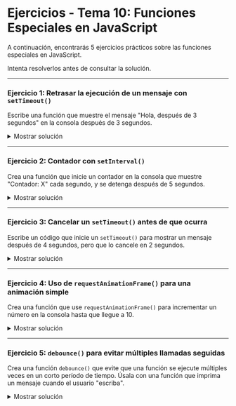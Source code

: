 # **Ejercicios - Tema 10: Funciones Especiales en JavaScript**

A continuación, encontrarás 5 ejercicios prácticos sobre las funciones especiales en JavaScript.

Intenta resolverlos antes de consultar la solución.

---

### **Ejercicio 1: Retrasar la ejecución de un mensaje con `setTimeout()`**

Escribe una función que muestre el mensaje "Hola, después de 3 segundos" en la consola después de 3 segundos.

<details><summary>Mostrar solución</summary>

```js
function delayedMessage() {
  setTimeout(() => {
    console.log("Hola, después de 3 segundos");
  }, 3000);
}

delayedMessage();
```

</details>

---

### **Ejercicio 2: Contador con `setInterval()`**

Crea una función que inicie un contador en la consola que muestre "Contador: X" cada segundo, y se detenga después de 5 segundos.

<details><summary>Mostrar solución</summary>

```js
function startCounter() {
  let count = 1;
  const intervalId = setInterval(() => {
    console.log(`Contador: ${count}`);
    count++;
    if (count > 5) {
      clearInterval(intervalId);
      console.log("Contador detenido");
    }
  }, 1000);
}

startCounter();
```

</details>

---

### **Ejercicio 3: Cancelar un `setTimeout()` antes de que ocurra**

Escribe un código que inicie un `setTimeout()` para mostrar un mensaje después de 4 segundos, pero que lo cancele en 2 segundos.

<details><summary>Mostrar solución</summary>

```js
function cancelTimeout() {
  const timeoutId = setTimeout(() => {
    console.log("Este mensaje no debería aparecer");
  }, 4000);

  setTimeout(() => {
    clearTimeout(timeoutId);
    console.log("Tiempo cancelado antes de que ocurra");
  }, 2000);
}

cancelTimeout();
```

</details>

---

### **Ejercicio 4: Uso de `requestAnimationFrame()` para una animación simple**

Crea una función que use `requestAnimationFrame()` para incrementar un número en la consola hasta que llegue a 10.

<details><summary>Mostrar solución</summary>

```js
function animateCounter(counter = 1) {
  if (counter > 10) return;
  console.log(`Frame: ${counter}`);
  requestAnimationFrame(() => animateCounter(counter + 1));
}

animateCounter();
```

</details>

---

### **Ejercicio 5: `debounce()` para evitar múltiples llamadas seguidas**

Crea una función `debounce()` que evite que una función se ejecute múltiples veces en un corto período de tiempo. Úsala con una función que imprima un mensaje cuando el usuario "escriba".

<details><summary>Mostrar solución</summary>

```js
function debounce(func, delay) {
  let timer;
  return function (...args) {
    clearTimeout(timer);
    timer = setTimeout(() => func(...args), delay);
  };
}

const onType = debounce(() => console.log("Usuario terminó de escribir"), 500);

onType();
onType();
onType(); // Solo este último se ejecutará después de 500ms
```

</details>
